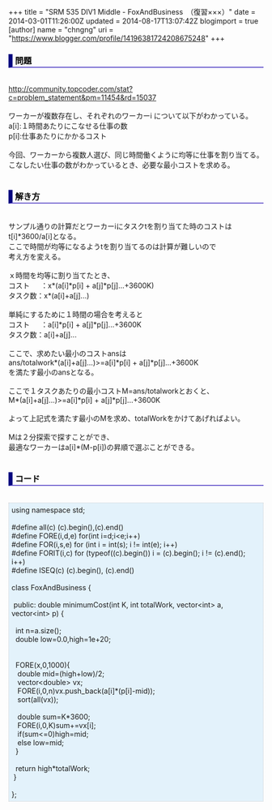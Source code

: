 +++
title = "SRM 535 DIV1 Middle - FoxAndBusiness　（復習×××）"
date = 2014-03-01T11:26:00Z
updated = 2014-08-17T13:07:42Z
blogimport = true 
[author]
	name = "chngng"
	uri = "https://www.blogger.com/profile/14196381724208675248"
+++

<div dir="ltr" style="text-align: left;" trbidi="on"><h3 style="border-bottom: 2px solid slateblue; border-left: 8px solid navy; color: black; padding: 0px 0px 1px 5px;">問題 </h3><br /><a href="http://community.topcoder.com/stat?c=problem_statement&amp;pm=11454&amp;rd=15037" target="_blank">http://community.topcoder.com/stat?c=problem_statement&amp;pm=11454&amp;rd=15037</a><br /><br />ワーカーが複数存在し、それぞれのワーカーi について以下がわかっている。<br />a[i]:１時間あたりにこなせる仕事の数<br />p[i]:仕事あたりにかかるコスト<br /><br />今回、ワーカーから複数人選び、同じ時間働くように均等に仕事を割り当てる。<br />こなしたい仕事の数がわかっているとき、必要な最小コストを求める。<br /><br /><h3 style="border-bottom: 2px solid slateblue; border-left: 8px solid navy; color: black; padding: 0px 0px 1px 5px;">解き方 </h3><br />サンプル通りの計算だとワーカーiにタスクtを割り当てた時のコストは<br />t[i]*3600/a[i]となる。<br />ここで時間が均等になるようtを割り当てるのは計算が難しいので<br />考え方を変える。<br /><br />ｘ時間を均等に割り当てたとき、<br />コスト　 &nbsp;：x*(a[i]*p[i] + a[j]*p[j]...+3600K)<br />タスク数：x*(a[i]+a[j]...)<br /><br />単純にするために１時間の場合を考えると<br />コスト　 &nbsp;：a[i]*p[i] + a[j]*p[j]...+3600K<br />タスク数：a[i]+a[j]...<br /><br />ここで、求めたい最小のコストansは<br />ans/totalwork*(a[i]+a[j]...)&gt;=a[i]*p[i] + a[j]*p[j]...+3600K<br /><div>を満たす最小のansとなる。</div><div><br /></div><div>ここで１タスクあたりの最小コストM=ans/totalworkとおくと、</div><div>M*(a[i]+a[j]...)&gt;=a[i]*p[i] + a[j]*p[j]...+3600K</div><div><br /></div><div>よって上記式を満たす最小のMを求め、totalWorkをかけてあげればよい。</div><div><br /></div>Mは２分探索で探すことができ、<br />最適なワーカーはa[i]*(M-p[i])の昇順で選ぶことができる。<br /><br /><h3 style="border-bottom: 2px solid slateblue; border-left: 8px solid navy; color: black; padding: 0px 0px 1px 5px;">コード </h3><br /><div style="background-color: #e3f2fb; border: 1px dotted #CCCCCC; padding: 5px;">using namespace std;<br /><br />#define all(c) (c).begin(),(c).end()<br />#define FORE(i,d,e) for(int i=d;i&lt;e;i++)<br />#define FOR(i,s,e) for (int i = int(s); i != int(e); i++)<br />#define FORIT(i,c) for (typeof((c).begin()) i = (c).begin(); i != (c).end(); i++)<br />#define ISEQ(c) (c).begin(), (c).end()<br /><br />class FoxAndBusiness {<br /><br /><span class="Apple-tab-span" style="white-space: pre;"> </span>public: double minimumCost(int K, int totalWork, vector&lt;int&gt; a, vector&lt;int&gt; p) {<br /><br /><span class="Apple-tab-span" style="white-space: pre;">  </span>int n=a.size();<br /><span class="Apple-tab-span" style="white-space: pre;">  </span>double low=0.0,high=1e+20;<br /><br /><br /><span class="Apple-tab-span" style="white-space: pre;">  </span>FORE(x,0,1000){<br /><span class="Apple-tab-span" style="white-space: pre;">   </span>double mid=(high+low)/2;<br /><span class="Apple-tab-span" style="white-space: pre;">   </span>vector&lt;double&gt; vx;<br /><span class="Apple-tab-span" style="white-space: pre;">   </span>FORE(i,0,n)vx.push_back(a[i]*(p[i]-mid));<br /><span class="Apple-tab-span" style="white-space: pre;">   </span>sort(all(vx));<br /><br /><span class="Apple-tab-span" style="white-space: pre;">   </span>double sum=K*3600;<br /><span class="Apple-tab-span" style="white-space: pre;">   </span>FORE(i,0,K)sum+=vx[i];<br /><span class="Apple-tab-span" style="white-space: pre;">   </span>if(sum&lt;=0)high=mid;<br /><span class="Apple-tab-span" style="white-space: pre;">   </span>else low=mid;<br /><span class="Apple-tab-span" style="white-space: pre;">  </span>}<br /><br /><span class="Apple-tab-span" style="white-space: pre;">  </span>return high*totalWork;<br /><span class="Apple-tab-span" style="white-space: pre;"> </span>}<br /><br />};</div></div>
